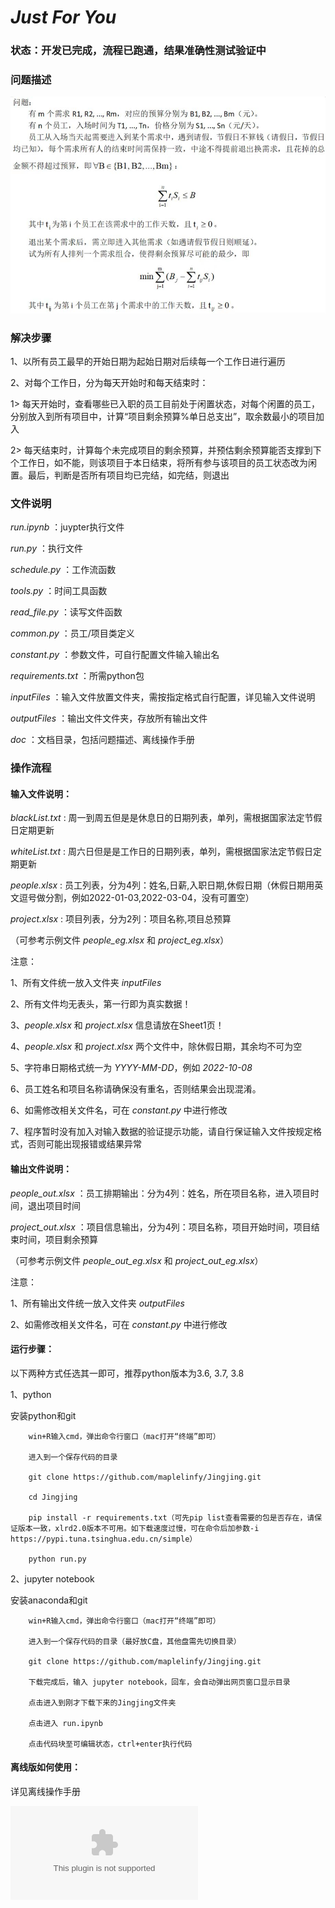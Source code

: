 
# _Just For You_

### 状态：开发已完成，流程已跑通，结果准确性测试验证中

### 问题描述

![问题描述](https://github.com/maplelinfy/Jingjing/blob/master/doc/%E9%97%AE%E9%A2%98%E6%8F%8F%E8%BF%B0.jpg)

### 解决步骤

1、以所有员工最早的开始日期为起始日期对后续每一个工作日进行遍历

2、对每个工作日，分为每天开始时和每天结束时：

1> 每天开始时，查看哪些已入职的员工目前处于闲置状态，对每个闲置的员工，分别放入到所有项目中，计算“项目剩余预算%单日总支出”，取余数最小的项目加入

2> 每天结束时，计算每个未完成项目的剩余预算，并预估剩余预算能否支撑到下个工作日，如不能，则该项目于本日结束，将所有参与该项目的员工状态改为闲置。最后，判断是否所有项目均已完结，如完结，则退出

### 文件说明

_run.ipynb_ ：juypter执行文件

_run.py_ ：执行文件

_schedule.py_ ：工作流函数

_tools.py_ ：时间工具函数

_read_file.py_ ：读写文件函数

_common.py_ ：员工/项目类定义

_constant.py_ ：参数文件，可自行配置文件输入输出名

_requirements.txt_ ：所需python包

_inputFiles_ ：输入文件放置文件夹，需按指定格式自行配置，详见输入文件说明

_outputFiles_ ：输出文件文件夹，存放所有输出文件

_doc_ ：文档目录，包括问题描述、离线操作手册

### 操作流程

#### 输入文件说明：

_blackList.txt_ : 周一到周五但是是休息日的日期列表，单列，需根据国家法定节假日定期更新

_whiteList.txt_ : 周六日但是是工作日的日期列表，单列，需根据国家法定节假日定期更新

_people.xlsx_ : 员工列表，分为4列：姓名,日薪,入职日期,休假日期（休假日期用英文逗号做分割，例如2022-01-03,2022-03-04，没有可置空）

_project.xlsx_ : 项目列表，分为2列：项目名称,项目总预算

（可参考示例文件 _people_eg.xlsx_ 和 _project_eg.xlsx_）

注意：

1、所有文件统一放入文件夹 _inputFiles_

2、所有文件均无表头，第一行即为真实数据！

3、_people.xlsx_ 和 _project.xlsx_ 信息请放在Sheet1页！

4、_people.xlsx_ 和 _project.xlsx_ 两个文件中，除休假日期，其余均不可为空

5、字符串日期格式统一为 _YYYY-MM-DD_，例如 _2022-10-08_

6、员工姓名和项目名称请确保没有重名，否则结果会出现混淆。

6、如需修改相关文件名，可在 _constant.py_ 中进行修改

7、程序暂时没有加入对输入数据的验证提示功能，请自行保证输入文件按规定格式，否则可能出现报错或结果异常

#### 输出文件说明：

_people_out.xlsx_ ：员工排期输出：分为4列：姓名，所在项目名称，进入项目时间，退出项目时间

_project_out.xlsx_ ：项目信息输出，分为4列：项目名称，项目开始时间，项目结束时间，项目剩余预算

（可参考示例文件 _people_out_eg.xlsx_ 和 _project_out_eg.xlsx_）

注意：

1、所有输出文件统一放入文件夹 _outputFiles_

2、如需修改相关文件名，可在 _constant.py_ 中进行修改

#### 运行步骤：

以下两种方式任选其一即可，推荐python版本为3.6, 3.7, 3.8

1、python

安装python和git

        win+R输入cmd，弹出命令行窗口（mac打开“终端”即可）

        进入到一个保存代码的目录

        git clone https://github.com/maplelinfy/Jingjing.git

        cd Jingjing

        pip install -r requirements.txt（可先pip list查看需要的包是否存在，请保证版本一致，xlrd2.0版本不可用。如下载速度过慢，可在命令后加参数-i https://pypi.tuna.tsinghua.edu.cn/simple）

        python run.py

2、jupyter notebook

安装anaconda和git

        win+R输入cmd，弹出命令行窗口（mac打开“终端”即可）

        进入到一个保存代码的目录（最好放C盘，其他盘需先切换目录）

        git clone https://github.com/maplelinfy/Jingjing.git

        下载完成后，输入 jupyter notebook，回车，会自动弹出网页窗口显示目录

        点击进入到刚才下载下来的Jingjing文件夹

        点击进入 run.ipynb

        点击代码块至可编辑状态，ctrl+enter执行代码

#### 离线版如何使用：

详见离线操作手册

![离线操作手册](https://github.com/maplelinfy/Jingjing/blob/master/doc/%E7%A6%BB%E7%BA%BF%E6%93%8D%E4%BD%9C%E6%89%8B%E5%86%8C.docx)
